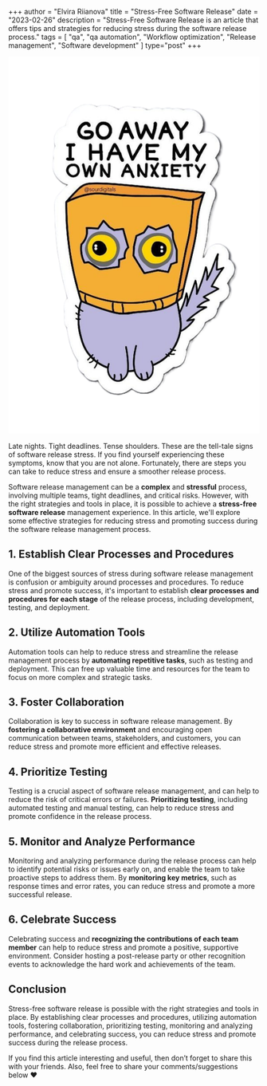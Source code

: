 +++
author = "Elvira Riianova"
title = "Stress-Free Software Release"
date = "2023-02-26"
description = "Stress-Free Software Release is an article that offers tips and strategies for reducing stress during the software release process."
tags = [
    "qa", "qa automation", "Workflow optimization", "Release management", "Software development"
]
type="post"
+++

![Tux, the Linux mascot](/images/release.png)

Late nights. Tight deadlines. Tense shoulders. These are the tell-tale signs of software release stress. If you find yourself experiencing these symptoms, know that you are not alone. Fortunately, there are steps you can take to reduce stress and ensure a smoother release process.

Software release management can be a **complex** and **stressful** process, involving multiple teams, tight deadlines, and critical risks. However, with the right strategies and tools in place, it is possible to achieve a **stress-free software release** management experience. In this article, we'll explore some effective strategies for reducing stress and promoting success during the software release management process.

## 1. Establish Clear Processes and Procedures

One of the biggest sources of stress during software release management is confusion or ambiguity around processes and procedures. To reduce stress and promote success, it's important to establish **clear processes and procedures for each stage** of the release process, including development, testing, and deployment.
    
## 2. Utilize Automation Tools

Automation tools can help to reduce stress and streamline the release management process by **automating repetitive tasks**, such as testing and deployment. This can free up valuable time and resources for the team to focus on more complex and strategic tasks.
    
## 3. Foster Collaboration

Collaboration is key to success in software release management. By **fostering a collaborative environment** and encouraging open communication between teams, stakeholders, and customers, you can reduce stress and promote more efficient and effective releases.
    
## 4. Prioritize Testing

Testing is a crucial aspect of software release management, and can help to reduce the risk of critical errors or failures. **Prioritizing testing**, including automated testing and manual testing, can help to reduce stress and promote confidence in the release process.
    
## 5. Monitor and Analyze Performance

Monitoring and analyzing performance during the release process can help to identify potential risks or issues early on, and enable the team to take proactive steps to address them. By **monitoring key metrics**, such as response times and error rates, you can reduce stress and promote a more successful release.
    
## 6. Celebrate Success

Celebrating success and **recognizing the contributions of each team member** can help to reduce stress and promote a positive, supportive environment. Consider hosting a post-release party or other recognition events to acknowledge the hard work and achievements of the team.
    
## Conclusion

Stress-free software release is possible with the right strategies and tools in place. By establishing clear processes and procedures, utilizing automation tools, fostering collaboration, prioritizing testing, monitoring and analyzing performance, and celebrating success, you can reduce stress and promote success during the release process.

If you find this article interesting and useful, then don’t forget to share this with your friends. Also, feel free to share your comments/suggestions below ❤️